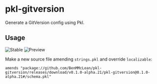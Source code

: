 # pkl-gitversion

Generate a GitVersion config using Pkl.

## Usage
![Stable](https://img.shields.io/github/v/release/BenMMcLean/pkl-gitversion?label=Stable)
![Preview](https://img.shields.io/github/v/release/BenMMcLean/pkl-gitversion?label=Preview&include_prereleases)

Make a new source file amending `strings.pkl` and override `localizable`:
```pkl
amends "package://github.com/BenMMcLean/pkl-gitversion/releases/download/v0.1.0-alpha.21/pkl-gitversion@0.1.0-alpha.21#/schema.pkl"
```
